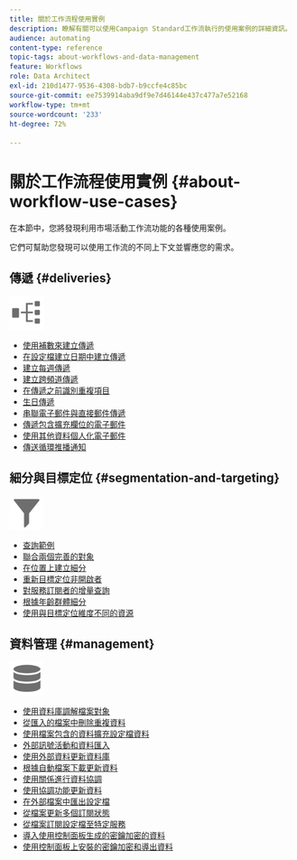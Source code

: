 ```yaml
---
title: 關於工作流程使用實例
description: 瞭解有關可以使用Campaign Standard工作流執行的使用案例的詳細資訊。
audience: automating
content-type: reference
topic-tags: about-workflows-and-data-management
feature: Workflows
role: Data Architect
exl-id: 210d1477-9536-4308-bdb7-b9ccfe4c85bc
source-git-commit: ee7539914aba9df9e7d46144e437c477a7e52168
workflow-type: tm+mt
source-wordcount: '233'
ht-degree: 72%

---
```


# 關於工作流程使用實例 {#about-workflow-use-cases}

在本節中，您將發現利用市場活動工作流功能的各種使用案例。

它們可幫助您發現可以使用工作流的不同上下文並響應您的需求。

## 傳遞 {#deliveries}

<img src="assets/do-not-localize/icon_workflows.svg" width="60px">

* [使用補數來建立傳遞](../../automating/using/workflow-created-query-with-complement.md)
* [在設定檔建立日期中建立傳遞](../../automating/using/workflow-creation-date-query.md)
* [建立每週傳遞](../../automating/using/workflow-weekly-offer.md)
* [建立跨頻道傳遞](../../automating/using/workflow-cross-channel-delivery.md)
* [在傳遞之前識別重複項目](../../automating/using/identifying-duplicated-before-delivery.md)
* [生日傳遞](../../automating/using/birthday-delivery.md)
* [串聯電子郵件與直接郵件傳遞](../../automating/using/coupling-email-direct-mail.md)
* [傳遞包含擴充欄位的電子郵件](../../automating/using/sending-email-enriched-fields.md)
* [使用其他資料個人化電子郵件](../../automating/using/personalizing-email-with-additional-data.md)
* [傳送循環推播通知](../../automating/using/recurring-push-notifications.md)

## 細分與目標定位 {#segmentation-and-targeting}

<img src="assets/do-not-localize/icon_filter.svg" width="60px">

* [查詢範例](../../automating/using/query-samples.md)
* [聯合兩個完善的對象](../../automating/using/union-on-two-refined-audiences.md)
* [在位置上建立細分](../../automating/using/workflow-segmentation-location.md)
* [重新目標定位非開啟者](../../automating/using/workflow-cross-channel-retargeting.md)
* [對服務訂閱者的增量查詢](../../automating/using/incremental-query-on-subscribers.md)
* [根據年齡群體細分](../../automating/using/segmentation-age-groups.md)
* [使用與目標定位維度不同的資源](../../automating/using/using-resources-different-from-targeting-dimensions.md)

## 資料管理 {#management}

<img src="assets/do-not-localize/icon_manage.svg" width="60px">

* [使用資料庫調解檔案對象](../../automating/using/reconcile-file-audience-with-database.md)
* [從匯入的檔案中刪除重複資料](../../automating/using/deduplicating-data-imported-file.md)
* [使用檔案包含的資料擴充設定檔資料](../../automating/using/enriching-profile-data-file.md)
* [外部訊號活動和資料匯入](../../automating/using/external-signal-data-import.md)
* [使用外部資料更新資料庫](../../automating/using/update-database-file.md)
* [根據自動檔案下載更新資料](../../automating/using/update-data-automatic-download.md)
* [使用關係進行資料協調](../../automating/using/reconciliation-using-relations.md)
* [使用協調功能更新資料](../../automating/using/data-update-reconciliation.md)
* [在外部檔案中匯出設定檔](../../automating/using/exporting-profiles-in-file.md)
* [從檔案更新多個訂閱狀態](../../automating/using/updating-subscriptions-from-file.md)
* [從檔案訂閱設定檔至特定服務](../../automating/using/subscribing-profiles-from-file.md)
* [導入使用控制面板生成的密鑰加密的資料](../../automating/using/managing-encrypted-data.md#use-case-gpg-decrypt)
* [使用控制面板上安裝的密鑰加密和導出資料](../../automating/using/managing-encrypted-data.md#use-case-gpg-encrypt)
